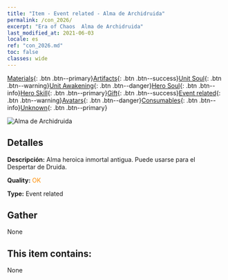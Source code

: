 ```yaml
---
title: "Item - Event related - Alma de Archidruida"
permalink: /con_2026/
excerpt: "Era of Chaos  Alma de Archidruida"
last_modified_at: 2021-06-03
locale: es
ref: "con_2026.md"
toc: false
classes: wide
---
```

 [Materials](/ItemsES/){: .btn .btn--primary}[Artifacts](/ItemsES/Artifacts/){: .btn .btn--success}[Unit Soul](/ItemsES/UnitSoul/){: .btn .btn--warning}[Unit Awakening](/ItemsES/UnitAwakening/){: .btn .btn--danger}[Hero Soul](/ItemsES/HeroSoul/){: .btn .btn--info}[Hero Skill](/ItemsES/HeroSkill/){: .btn .btn--primary}[Gift](/ItemsES/Gift/){: .btn .btn--success}[Event related](/ItemsES/Events/){: .btn .btn--warning}[Avatars](/ItemsES/Avatars/){: .btn .btn--danger}[Consumables](/ItemsES/Consumables/){: .btn .btn--info}[Unknown](/ItemsES/Unknown/){: .btn .btn--primary}

 ![Alma de Archidruida](/images/t/juexing_208.jpg)

## Detalles
 **Descripción:** Alma heroica inmortal antigua. Puede usarse para el Despertar de Druida.

 **Quality:** <span style="color: #FF8C00">OK</span>

 **Type:** Event related

## Gather

  None

## This item contains:

  None

